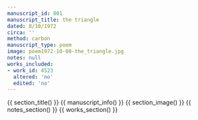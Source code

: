 ```yaml
---
manuscript_id: 801
manuscript_title: the triangle
dated: 8/10/1972
circa: ''
method: carbon
manuscript_type: poem
image: poem1972-10-08-the_triangle.jpg
notes: null
works_included:
- work_id: 4523
  altered: 'no'
  edited: 'no'
---
```


{{ section_title() }}
{{ manuscript_info() }}
{{ section_image() }}
{{ notes_section() }}
{{ works_section() }}
